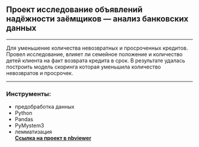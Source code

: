 ## Проект исследование объявлений надёжности заёмщиков — анализ банковских данных 
_______________________________________________
Для уменьшение количества невозвратных и просроченных кредитов. Провел исследование, влияет ли семейное положение и количество детей клиента на факт возврата кредита в срок. В результате удалась построить модель скоринга которая уменьшила количество невозвратов и просрочек.
______________________________________
### Инструменты:
- предобработка данных
- Python
- Pandas
- PyMystem3
- лемматизация  
[**Ссылка на проект в nbviewer**](https://nbviewer.jupyter.org/github/konicaRu/i_am_data_analyst/blob/master/1_project__bank_credit_department/1_project_git_finance_bank_loan.ipynb)
